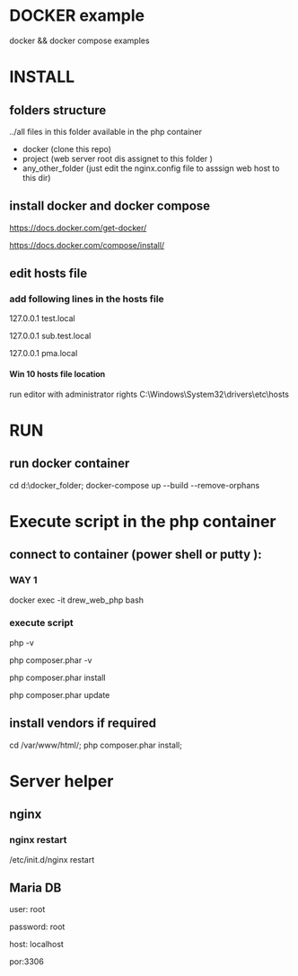 # DOCKER example

docker && docker compose examples


# INSTALL 

##  folders structure 

../all files in this folder available in the php container 
 - docker (clone this repo)
 - project (web server root dis assignet to this folder )
 - any_other_folder (just edit the nginx.config file to asssign web host to this dir) 
 

##  install docker and docker compose

https://docs.docker.com/get-docker/

https://docs.docker.com/compose/install/

## edit hosts file 

### add following lines in the hosts file 

127.0.0.1 test.local 

127.0.0.1 sub.test.local

127.0.0.1 pma.local

#### Win 10 hosts file location 
 
 run editor with administrator rights 
 C:\Windows\System32\drivers\etc\hosts


# RUN 

## run docker container
 
 cd d:\docker_folder\;
 docker-compose up --build   --remove-orphans


# Execute script in the php container 


## connect to container (power shell or putty ):   

### WAY  1

docker exec -it drew_web_php bash

### execute script 

 php -v 
 
 php composer.phar -v
 
 php composer.phar install
 
 php composer.phar update


## install vendors if required

cd /var/www/html/; php composer.phar install;



# Server helper 

## nginx 

### nginx restart 

/etc/init.d/nginx restart

## Maria DB 

user: root

password: root

host: localhost

por:3306
 






 
 
 
 
